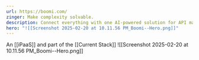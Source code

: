 ```yaml
---
url: https://boomi.com/
zinger: Make complexity solvable.
description: Connect everything with one AI-powered solution for API management, integration and automation, and data management.Turn the promise of AI into practice
hero: "![[Screenshot 2025-02-20 at 10.11.56 PM_Boomi--Hero.png]]"
---
```

An [[iPaaS]] and part of the [[Current Stack]]
![[Screenshot 2025-02-20 at 10.11.56 PM_Boomi--Hero.png]]